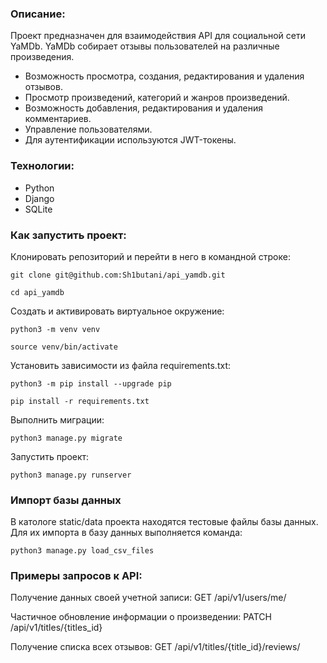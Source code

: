 ### Описание:
Проект предназначен для взаимодействия API для социальной сети YaMDb.
YaMDb собирает отзывы пользователей на различные произведения.

- Возможность просмотра, создания, редактирования и удаления отзывов.
- Просмотр произведений, категорий и жанров произведений.
- Возможность добавления, редактирования и удаления комментариев.
- Управление пользователями.
- Для аутентификации используются JWT-токены.

### Технологии:
- Python
- Django
- SQLite

### Как запустить проект:

Клонировать репозиторий и перейти в него в командной строке:

```
git clone git@github.com:Sh1butani/api_yamdb.git
```

```
cd api_yamdb
```

Cоздать и активировать виртуальное окружение:

```
python3 -m venv venv
```

```
source venv/bin/activate
```

Установить зависимости из файла requirements.txt:

```
python3 -m pip install --upgrade pip
```

```
pip install -r requirements.txt
```

Выполнить миграции:

```
python3 manage.py migrate
```

Запустить проект:

```
python3 manage.py runserver
```

### Импорт базы данных

В катологе static/data проекта находятся тестовые файлы базы данных. 
Для их импорта в базу данных выполняется команда:
```
python3 manage.py load_csv_files
```

### Примеры запросов к API:

Получение данных своей учетной записи:
GET /api/v1/users/me/

Частичное обновление информации о произведении:
PATCH /api/v1/titles/{titles_id}

Получение списка всех отзывов:
GET /api/v1/titles/{title_id}/reviews/
